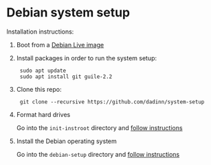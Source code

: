 Debian system setup
===================

Installation instructions:

1. Boot from a [Debian Live image](https://www.debian.org/CD/live/)
2. Install packages in order to run the system setup:

        sudo apt update
        sudo apt install git guile-2.2

3. Clone this repo:

        git clone --recursive https://github.com/dadinn/system-setup

4. Format hard drives

   Go into the `init-instroot` directory and [follow instructions](https://github.com/dadinn/init-instroot)

5. Install the Debian operating system

   Go into the `debian-setup` directory and [follow instructions](https://github.com/dadinn/debian-setup)
